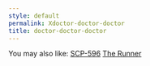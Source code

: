 ```yaml
---
style: default
permalink: Xdoctor-doctor-doctor
title: doctor-doctor-doctor
---
```

You may also like:
[SCP-596](http://scp-wiki.net/scp-596)
[The Runner](http://scp-wiki.net/the-runner)